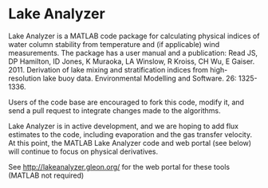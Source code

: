 Lake Analyzer
====

Lake Analyzer is a MATLAB code package for calculating physical indices of water column stability from temperature and (if applicable) wind measurements. The package has a user manual and a publication: Read JS, DP Hamilton, ID Jones, K Muraoka, LA Winslow, R Kroiss, CH Wu, E Gaiser. 2011. Derivation of lake mixing and stratification indices from high-resolution lake buoy data. Environmental Modelling and Software. 26: 1325-1336.

Users of the code base are encouraged to fork this code, modify it, and send a pull request to integrate changes made to the algorithms. 

Lake Analyzer is in active development, and we are hoping to add flux estimates to the code, including evaporation and the gas transfer velocity. At this point, the MATLAB Lake Analyzer code and web portal (see below) will continue to focus on physical derivatives. 

See http://lakeanalyzer.gleon.org/ for the web portal for these tools (MATLAB not required)